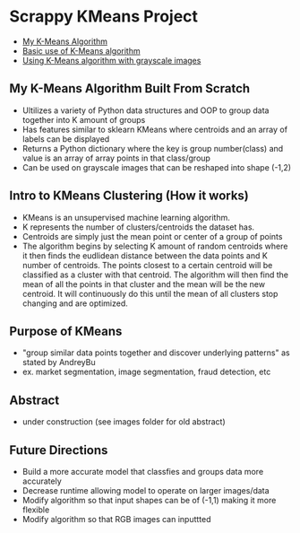 # Scrappy KMeans Project
- [My K-Means Algorithm](/trying_kmeans.py) 
- [Basic use of K-Means algorithm](/basic_use_of_kmeans.py)
- [Using K-Means algorithm with grayscale images](/use_of_kmeans_with_img.py)

## My K-Means Algorithm Built From Scratch
- Ultilizes a variety of Python data structures and OOP to group data together into K amount of groups
- Has features similar to sklearn KMeans where centroids and an array of labels can be displayed 
- Returns a Python dictionary where the key is group number(class) and value is an array of array points in that class/group
- Can be used on grayscale images that can be reshaped into shape (-1,2)

## Intro to KMeans Clustering (How it works)
- KMeans is an unsupervised machine learning algorithm. 
- K represents the number of clusters/centroids the dataset has. 
- Centroids are simply just the mean point or center of a group of points
- The algorithm begins by selecting K amount of random centroids where it then finds the eudlidean distance between the data points and K number of centroids. The points closest to a certain centroid will be classified as a cluster with that centroid. The algorithm will then find the mean of all the points in that cluster and the mean will be the new centroid. It will continuously do this until the mean of all clusters stop changing and are optimized.  

## Purpose of KMeans
- "group similar data points together and discover underlying patterns" as stated by AndreyBu 
- ex. market segmentation, image segmentation, fraud detection, etc 

## Abstract
- under construction (see images folder for old abstract)
<!--
<img src="/images/readme1.png" width="1000" height="400">
<img src="/images/readme2.png" width="1000" height="400">
<img src="/images/readme3.png" width="1000" height="400">
-->
## Future Directions
- Build a more accurate model that classfies and groups data more accurately
- Decrease runtime allowing model to operate on larger images/data
- Modify algorithm so that input shapes can be of (-1,1) making it more flexible
- Modify algorithm so that RGB images can inputtted 
